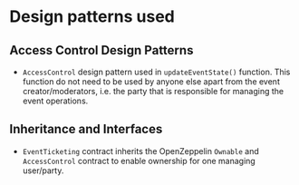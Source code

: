 # Design patterns used

## Access Control Design Patterns

- `AccessControl` design pattern used in `updateEventState()` function. This function do not need to be used by anyone else apart from the event creator/moderators, i.e. the party that is responsible for managing the event operations.

## Inheritance and Interfaces

- `EventTicketing` contract inherits the OpenZeppelin `Ownable` and `AccessControl` contract to enable ownership for one managing user/party.
